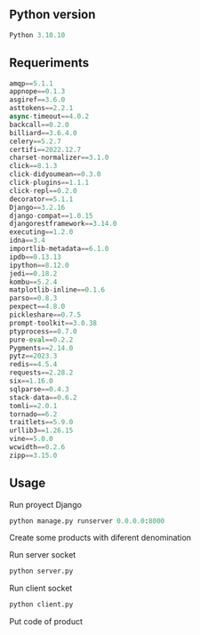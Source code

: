 
 

## Python version

```python
Python 3.10.10
```

## Requeriments

```python
amqp==5.1.1
appnope==0.1.3
asgiref==3.6.0
asttokens==2.2.1
async-timeout==4.0.2
backcall==0.2.0
billiard==3.6.4.0
celery==5.2.7
certifi==2022.12.7
charset-normalizer==3.1.0
click==8.1.3
click-didyoumean==0.3.0
click-plugins==1.1.1
click-repl==0.2.0
decorator==5.1.1
Django==3.2.16
django-compat==1.0.15
djangorestframework==3.14.0
executing==1.2.0
idna==3.4
importlib-metadata==6.1.0
ipdb==0.13.13
ipython==8.12.0
jedi==0.18.2
kombu==5.2.4
matplotlib-inline==0.1.6
parso==0.8.3
pexpect==4.8.0
pickleshare==0.7.5
prompt-toolkit==3.0.38
ptyprocess==0.7.0
pure-eval==0.2.2
Pygments==2.14.0
pytz==2023.3
redis==4.5.4
requests==2.28.2
six==1.16.0
sqlparse==0.4.3
stack-data==0.6.2
tomli==2.0.1
tornado==6.2
traitlets==5.9.0
urllib3==1.26.15
vine==5.0.0
wcwidth==0.2.6
zipp==3.15.0
```
## Usage

Run proyect Django
```python
python manage.py runserver 0.0.0.0:8000
```
Create some products with diferent denomination

Run server socket
```python
python server.py
```

Run client socket
```python
python client.py
```
Put code of product
